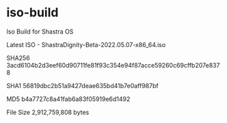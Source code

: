 # iso-build
Iso Build for Shastra OS
<!--🖇🖇🖇🖇🖇-->

Latest ISO -
ShastraDignity-Beta-2022.05.07-x86_64.iso

SHA256
3acd6104b2d3eef60d90711fe81f93c354e94f87acce59260c69cffb207e8378

SHA1
56819dbc2b51a9427deae635bd41b7e0aff987bf

MD5
b4a7727c8a41fab6a83f05919e6d1492

File Size
2,912,759,808 bytes

